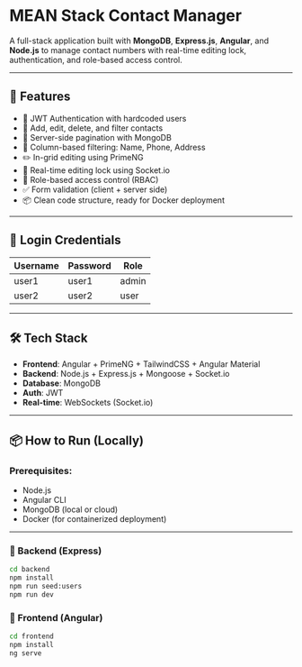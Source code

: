 # MEAN Stack Contact Manager

A full-stack application built with **MongoDB**, **Express.js**, **Angular**, and **Node.js** to manage contact numbers with real-time editing lock, authentication, and role-based access control.

---

## 🚀 Features

- 🔐 JWT Authentication with hardcoded users
- 📇 Add, edit, delete, and filter contacts
- 🧮 Server-side pagination with MongoDB
- 🔎 Column-based filtering: Name, Phone, Address
- ✏️ In-grid editing using PrimeNG
- 🚫 Real-time editing lock using Socket.io
- 👥 Role-based access control (RBAC)
- ✅ Form validation (client + server side)
- 📦 Clean code structure, ready for Docker deployment

---

## 🧪 Login Credentials

| Username | Password | Role  |
|----------|----------|-------|
| user1    | user1    | admin |
| user2    | user2    | user  |

---

## 🛠️ Tech Stack

- **Frontend**: Angular + PrimeNG + TailwindCSS + Angular Material
- **Backend**: Node.js + Express.js + Mongoose + Socket.io
- **Database**: MongoDB
- **Auth**: JWT
- **Real-time**: WebSockets (Socket.io)

---

## 📦 How to Run (Locally)

### Prerequisites:
- Node.js
- Angular CLI
- MongoDB (local or cloud)
- Docker (for containerized deployment)

---

### 🔧 Backend (Express)

```bash
cd backend
npm install
npm run seed:users
npm run dev
```

### 🔧 Frontend (Angular)

```bash
cd frontend
npm install
ng serve
```
